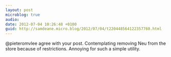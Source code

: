```yaml
---
layout: post
microblog: true
audio: 
date: 2012-07-04 10:26:48 +0100
guid: http://samdeane.micro.blog/2012/07/04/t220448564122357760.html
---
```

@pieteromvlee agree with your post. Contemplating removing Neu from the store because of restrictions. Annoying for such a simple utility.
